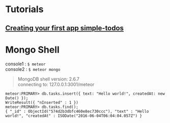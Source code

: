# Tutorials

## [Creating your first app simple-todos](https://www.meteor.com/tutorials/blaze/creating-an-app)  



# Mongo Shell

console1 : `$ meteor`  
console2 : `$ meteor mongo `  
>MongoDB shell version: 2.6.7  
connecting to: 127.0.0.1:3001/meteor 

```
meteor:PRIMARY> db.tasks.insert({ text: "Hello world!", createdAt: new Date() });  
WriteResult({ "nInserted" : 1 })  
meteor:PRIMARY> db.tasks.find();  
{ "_id" : ObjectId("574d2b3dbfc460e8ec730ccc"), "text" : "Hello world!", "createdAt" : ISODate("2016-06-04T06:04:04.057Z") }  
```
